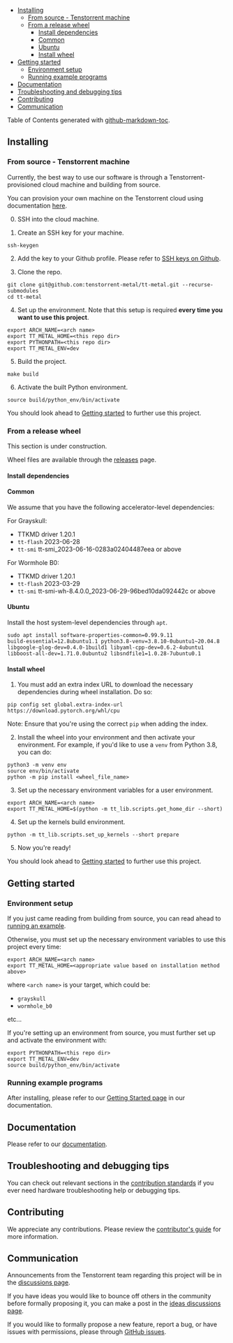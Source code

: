 <!-- toc -->

   * [Installing](#installing)
      * [From source - Tenstorrent machine](#from-source---tenstorrent-machine)
      * [From a release wheel](#from-a-release-wheel)
         * [Install dependencies](#install-dependencies)
         * [Common](#common)
         * [Ubuntu](#ubuntu)
         * [Install wheel](#install-wheel)
   * [Getting started](#getting-started)
      * [Environment setup](#environment-setup)
      * [Running example programs](#running-example-programs)
   * [Documentation](#documentation)
   * [Troubleshooting and debugging tips](#troubleshooting-and-debugging-tips)
   * [Contributing](#contributing)
   * [Communication](#communication)

<!-- tocstop -->

Table of Contents generated with
[github-markdown-toc](https://github.com/ekalinin/github-markdown-toc).

## Installing

### From source - Tenstorrent machine

Currently, the best way to use our software is through a
Tenstorrent-provisioned cloud machine and building from source.

You can provision your own machine on the Tenstorrent cloud using documentation
[here](https://github.com/tenstorrent-metal/metal-internal-workflows/wiki/Creating-a-TT-Cloud-VM-for-Metal-development).

0. SSH into the cloud machine.

1. Create an SSH key for your machine.

```
ssh-keygen
```

2. Add the key to your Github profile. Please refer to [SSH keys on
   Github](https://docs.github.com/en/authentication/connecting-to-github-with-ssh/adding-a-new-ssh-key-to-your-github-account).

3. Clone the repo.

```
git clone git@github.com:tenstorrent-metal/tt-metal.git --recurse-submodules
cd tt-metal
```

4. Set up the environment. Note that this setup is required **every time you
   want to use this project**.

```
export ARCH_NAME=<arch name>
export TT_METAL_HOME=<this repo dir>
export PYTHONPATH=<this repo dir>
export TT_METAL_ENV=dev
```

5. Build the project.

```
make build
```

6. Activate the built Python environment.

```
source build/python_env/bin/activate
```

You should look ahead to [Getting started](#getting-started) to further use
this project.

### From a release wheel

This section is under construction.

Wheel files are available through the
[releases](https://github.com/tenstorrent-metal/tt-metal/releases) page.

#### Install dependencies

#### Common

We assume that you have the following accelerator-level dependencies:

For Grayskull:

- TTKMD driver 1.20.1
- ``tt-flash`` 2023-06-28
- ``tt-smi`` tt-smi_2023-06-16-0283a02404487eea or above

For Wormhole B0:

- TTKMD driver 1.20.1
- ``tt-flash`` 2023-03-29
- ``tt-smi`` tt-smi-wh-8.4.0.0_2023-06-29-96bed10da092442c or above

#### Ubuntu

Install the host system-level dependencies through `apt`.

```
sudo apt install software-properties-common=0.99.9.11
build-essential=12.8ubuntu1.1 python3.8-venv=3.8.10-0ubuntu1~20.04.8
libgoogle-glog-dev=0.4.0-1build1 libyaml-cpp-dev=0.6.2-4ubuntu1
libboost-all-dev=1.71.0.0ubuntu2 libsndfile1=1.0.28-7ubuntu0.1
```

#### Install wheel

1. You must add an extra index URL to download the necessary dependencies
during wheel installation. Do so:

```
pip config set global.extra-index-url https://download.pytorch.org/whl/cpu
```

Note: Ensure that you're using the correct ``pip`` when adding the index.

2. Install the wheel into your environment and then activate your environment.
For example, if you'd like to use a ``venv`` from Python 3.8, you can do:

```
python3 -m venv env
source env/bin/activate
python -m pip install <wheel_file_name>
```

3. Set up the necessary environment variables for a user environment.

```
export ARCH_NAME=<arch name>
export TT_METAL_HOME=$(python -m tt_lib.scripts.get_home_dir --short)
```

4. Set up the kernels build environment.

```
python -m tt_lib.scripts.set_up_kernels --short prepare
```

5. Now you're ready!

You should look ahead to [Getting started](#getting-started) to further use
this project.

## Getting started

### Environment setup

If you just came reading from building from source, you can read ahead to
[running an example](#running-example-programs).

Otherwise, you must set up the necessary environment variables to use this
project every time:

```
export ARCH_NAME=<arch name>
export TT_METAL_HOME=<appropriate value based on installation method above>
```

where ``<arch name>`` is your target, which could be:

- ``grayskull``
- ``wormhole_b0``

etc...

If you're setting up an environment from source, you must further set up and
activate the environment with:

```
export PYTHONPATH=<this repo dir>
export TT_METAL_ENV=dev
source build/python_env/bin/activate
```

### Running example programs

After installing, please refer to our [Getting Started
page](https://tenstorrent-metal.github.io/tt-metal/latest/get_started/get_started.html)
in our documentation.

## Documentation

Please refer to our
[documentation](https://tenstorrent-metal.github.io/tt-metal/latest/index.html).

## Troubleshooting and debugging tips

You can check out relevant sections in the
[contribution
standards](https://github.com/tenstorrent-metal/tt-metal/blob/main/CONTRIBUTING.md)
if you ever need hardware troubleshooting help or debugging tips.

## Contributing

We appreciate any contributions. Please review the [contributor's
guide](CONTRIBUTING.md) for more information.

## Communication

Announcements from the Tenstorrent team regarding this project will be in the
[discussions
page](https://github.com/orgs/tenstorrent-metal/discussions/categories/announcements).

If you have ideas you would like to bounce off others in the community before
formally proposing it, you can make a post in the [ideas discussions
page](https://github.com/orgs/tenstorrent-metal/discussions/categories/ideas).

If you would like to formally propose a new feature, report a bug, or have
issues with permissions, please through [GitHub
issues](https://github.com/tenstorrent-metal/tt-metal/issues/new/choose).
